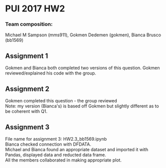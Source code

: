 # PUI 2017 HW2 

### Team composition:

Michael M Sampson (mms911), Gokmen Dedemen (gokmen), Bianca Brusco (bb1569)

## Assignment 1

Gokmen and Bianca both completed two versions of this question. Gokmen reviewed/explained his code with the group. 

## Assignment 2
Gokmen completed this question - the group reviewed  <br>
Note: my version (Bianca's) is based off Gokmen but slightly different as to be coherent with Q1. 


## Assignment 3 
File name for assignment 3: HW2.3_bb1569.ipynb <br>
Bianca checked connection with DFDATA. <br>
Michael and Bianca found an appropriate dataset and imported it with Pandas, displayed data and reducted data frame. <br>
All the members collaborated in making appropriate plot. 

